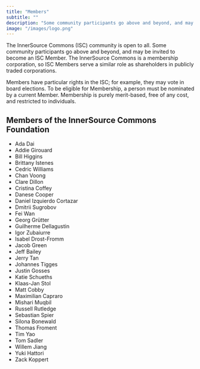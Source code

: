 ```yaml
---
title: "Members"
subtitle: ""
description: "Some community participants go above and beyond, and may be invited to become an ISC Member."
image: "/images/logo.png"
---
```


The InnerSource Commons (ISC) community is open to all. Some community participants go above and beyond, and may be invited to become an ISC Member.
The InnerSource Commons is a membership corporation, so ISC Members serve a similar role as shareholders in publicly traded corporations.

Members have particular rights in the ISC; for example, they may vote in board elections.
To be eligible for Membership, a person must be nominated by a current Member.
Membership is purely merit-based, free of any cost, and restricted to individuals.

## Members of the InnerSource Commons Foundation

* Ada Dai
* Addie Girouard
* Bill Higgins
* Brittany Istenes
* Cedric Williams
* Chan Voong
* Clare Dillon
* Cristina Coffey
* Danese Cooper
* Daniel Izquierdo Cortazar
* Dmitrii Sugrobov
* Fei Wan
* Georg Gr&#x00FC;tter
* Guilherme Dellagustin
* Igor Zubaiurre 
* Isabel Drost-Fromm
* Jacob Green
* Jeff Bailey
* Jerry Tan
* Johannes Tigges
* Justin Gosses
* Katie Schueths
* Klaas-Jan Stol
* Matt Cobby
* Maximilian Capraro
* Mishari Muqbil
* Russell Rutledge
* Sebastian Spier
* Silona Bonewald
* Thomas Froment
* Tim Yao
* Tom Sadler
* Willem Jiang
* Yuki Hattori
* Zack Koppert
